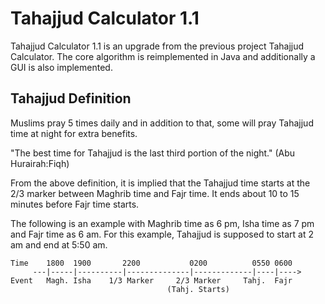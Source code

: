 # Tahajjud Calculator 1.1
Tahajjud Calculator 1.1 is an upgrade from the previous project Tahajjud Calculator. The core algorithm is reimplemented in Java and additionally a GUI is also implemented. 

## Tahajjud Definition

Muslims pray 5 times daily and in addition to that, some will pray Tahajjud time at night for extra benefits. 

"The best time for Tahajjud is the last third portion of the night." (Abu Hurairah:Fiqh)

From the above definition, it is implied that the Tahajjud time starts at the $2/3$ marker between Maghrib time and Fajr time. It ends about 10 to 15 minutes before Fajr time starts. 

The following is an example with Maghrib time as 6 pm, Isha time as 7 pm and Fajr time as 6 am. For this example, Tahajjud is supposed to start at 2 am and end at 5:50 am. 



```
Time    1800  1900       2200           0200          0550 0600
     ---|-----|----------|--------------|-------------|----|---->
Event   Magh. Isha    1/3 Marker     2/3 Marker     Tahj.  Fajr
                                   (Tahj. Starts)
```